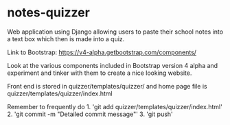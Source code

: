 # notes-quizzer
Web application using Django allowing users to paste their school notes into a text box which then is made into a quiz.

Link to Bootstrap: https://v4-alpha.getbootstrap.com/components/

Look at the various components included in Bootstrap version 4 alpha and experiment and tinker with them to create a nice looking website.

Front end is stored in quizzer/templates/quizzer/ and home page file is quizzer/templates/quizzer/index.html

Remember to frequently do 1. 'git add quizzer/templates/quizzer/index.html' 2. 'git commit -m "Detailed commit message"' 3. 'git push'